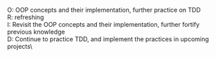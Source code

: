O: OOP concepts and their implementation, further practice on TDD\
R: refreshing \
I: Revisit the OOP concepts and their implementation, further fortify previous knowledge\
D: Continue to practice TDD, and implement the practices in upcoming projects\